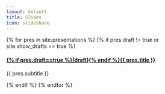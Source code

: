 ```yaml
---
layout: default
title: Slides
icon: slideshare
---
```


{% for pres in site.presentations %}
{% if pres.draft != true or site.show_drafts == true %}
<article class="media border p-2 m-2">
  <div class="media-body">
    <h4 class="mt-0">
      <a href="{{ pres.url }}" target="_blank">
        {% if pres.draft==true %}[draft]{% endif %}{{ pres.title }}
      </a>
    </h4>
    <p>
      {{ pres.subtitle }}
    </p>

  </div>

</article>
{% endif %}
{% endfor %}
